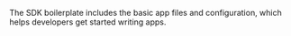 The SDK boilerplate includes the basic app files and configuration, which helps developers get started writing apps.
